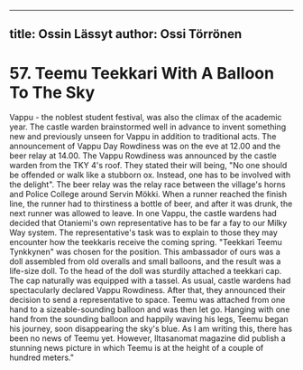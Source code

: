 
---
title: Ossin Lässyt
author: Ossi Törrönen
---

    
# 57. Teemu Teekkari With A Balloon To The Sky

Vappu - the noblest student festival, was also the climax of the academic year. The castle warden brainstormed well in advance to invent something new and previously unseen for Vappu in addition to traditional acts. The announcement of Vappu Day Rowdiness was on the eve at 12.00 and the beer relay at 14.00. The Vappu Rowdiness was announced by the castle warden from the TKY 4's roof. They stated their will being, "No one should be offended or walk like a stubborn ox. Instead, one has to be involved with the delight". The beer relay was the relay race between the village's horns and Police College around Servin Mökki. When a runner reached the finish line, the runner had to thirstiness a bottle of beer, and after it was drunk, the next runner was allowed to leave. In one Vappu, the castle wardens had decided that Otaniemi's own representative has to be far a fay to our Milky Way system. The representative's task was to explain to those they may encounter how the teekkaris receive the coming spring. "Teekkari Teemu Tynkkynen" was chosen for the position. This ambassador of ours was a doll assembled from old overalls and small balloons, and the result was a life-size doll. To the head of the doll was sturdily attached a teekkari cap. The cap naturally was equipped with a tassel. As usual, castle wardens had spectacularly declared Vappu Rowdiness. After that, they announced their decision to send a representative to space. Teemu was attached from one hand to a sizeable-sounding balloon and was then let go. Hanging with one hand from the sounding balloon and happily waving his legs, Teemu began his journey, soon disappearing the sky's blue. As I am writing this, there has been no news of Teemu yet. However, Iltasanomat magazine did publish a stunning news picture in which Teemu is at the height of a couple of hundred meters."
